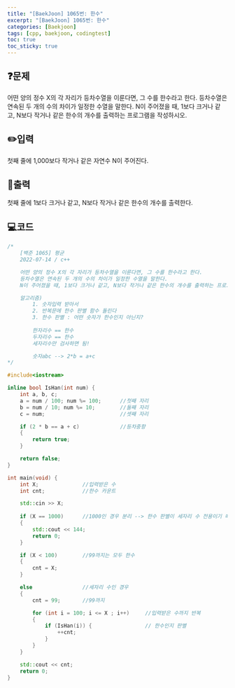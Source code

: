 ```yaml
---
title: "[BaekJoon] 1065번: 한수"
excerpt: "[BaekJoon] 1065번: 한수"
categories: [Baekjoon]
tags: [cpp, baekjoon, codingtest]
toc: true
toc_sticky: true
---
```


## ❓문제

어떤 양의 정수 X의 각 자리가 등차수열을 이룬다면, 그 수를 한수라고 한다. 등차수열은 연속된 두 개의 수의 차이가 일정한 수열을 말한다. N이 주어졌을 때, 1보다 크거나 같고, N보다 작거나 같은 한수의 개수를 출력하는 프로그램을 작성하시오.  

## ✏️입력

첫째 줄에 1,000보다 작거나 같은 자연수 N이 주어진다.   

## 📜출력

첫째 줄에 1보다 크거나 같고, N보다 작거나 같은 한수의 개수를 출력한다.


## 💻코드  

```cpp
/*
	[백준 1065] 평균
	2022-07-14 / c++

	어떤 양의 정수 X의 각 자리가 등차수열을 이룬다면, 그 수를 한수라고 한다.
	등차수열은 연속된 두 개의 수의 차이가 일정한 수열을 말한다.
	N이 주어졌을 때, 1보다 크거나 같고, N보다 작거나 같은 한수의 개수를 출력하는 프로그램을 작성하시오.

	알고리즘)
		1. 숫자입력 받아서
		2. 반복문에 한수 판별 함수 돌린다
		3. 한수 판별 : 어떤 숫자가 한수인지 아닌지?
		
		한자리수 == 한수
		두자리수 == 한수
		세자리수만 검사하면 됨!

		숫자abc --> 2*b = a+c
*/

#include<iostream>

inline bool IsHan(int num) {
	int a, b, c;
	a = num / 100; num %= 100;		//첫째 자리
	b = num / 10; num %= 10;		//둘째 자리
	c = num;						//셋째 자리

	if (2 * b == a + c)				//등차중항
	{
		return true;
	}

	return false;
}

int main(void) {
	int X;			    //입력받은 수
	int cnt;            //한수 카운트

	std::cin >> X;
	
	if (X == 1000)		//1000인 경우 분리 --> 한수 판별이 세자리 수 전용이기 때문에
	{
		std::cout << 144;
		return 0;
	}

	if (X < 100)		//99까지는 모두 한수
	{
		cnt = X;
	}

	else				//세자리 수인 경우
	{
		cnt = 99;		//99까지

		for (int i = 100; i <= X ; i++)		//입력받은 수까지 반복
		{
			if (IsHan(i)) {					// 한수인지 판별
				++cnt;
			}
		}
	}

	std::cout << cnt;
	return 0;
}
```  

